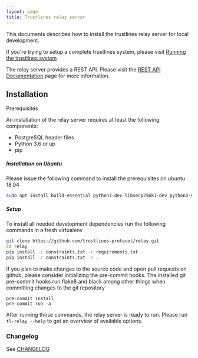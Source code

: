 ```yaml
---
layout: page
title: Trustlines relay server
---
```


This documents describes how to install the trustlines relay server
for local development.

If you're trying to setup a complete trustlines system, please visit
[Running the trustlines system](https://github.com/trustlines-protocol/relay/blob/master/docs/RelayServer.md)

The relay server provides a REST API. Please visit the [REST API
Documentation](https://github.com/trustlines-protocol/relay/blob/master/docs/RelayAPI.md)
page for more information.

## Installation

Prerequisites

An installation of the relay server requires at least the following
components:

-   PostgreSQL header files
-   Python 3.6 or up
-   pip


##### Installation on Ubuntu

Please issue the following command to install the prerequisites on ubuntu 18.04

```bash
sudo apt install build-essential python3-dev libsecp256k1-dev python3-virtualenv virtualenv pkg-config libssl-dev automake autoconf libtool git libpq-dev
```

##### Setup

To install all needed development dependencies run the following commands in a
fresh virtualenv

```bash
git clone https://github.com/trustlines-protocol/relay.git
cd relay
pip install -c constraints.txt -r requirements.txt
pip install -c constraints.txt -e .
```

If you plan to make changes to the source code and open pull requests
on github, please consider initializing the pre-commit hooks. The
installed git pre-commit hooks run flake8 and black among other things
when committing changes to the git repository

```git
pre-commit install
pre-commit run -a
```

After running those commands, the relay server is ready to run. Please
run `tl-relay --help` to get an overview of available options.

### Changelog

See [CHANGELOG](https://github.com/trustlines-protocol/relay/blob/master/CHANGELOG.rst)
